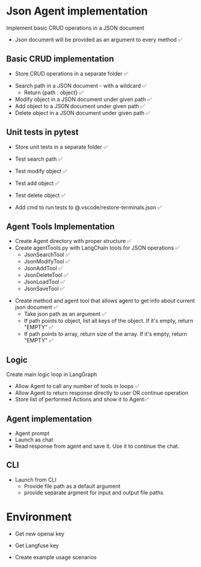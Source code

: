# Json Agent implementation

Implement basic CRUD operations in a JSON document

+ Json document will be provided as an argument to every method ✅

## Basic CRUD implementation

* Store CRUD operations in a separate folder ✅

+ Search path in a JSON document - with a wildcard ✅
    - Return {path : object} ✅
+ Modify object in a JSON document under given path ✅
+ Add object to a JSON document under given path ✅
+ Delete object in a JSON document under given path ✅

## Unit tests in pytest

* Store unit tests in a separate folder ✅

+ Test search path ✅
+ Test modify object ✅
+ Test add object ✅
+ Test delete object ✅

+ Add cmd to run tests to @.vscode/restore-terminals.json ✅

## Agent Tools Implementation

* Create Agent directory with proper structure ✅
* Create agentTools.py with LangChain tools for JSON operations ✅
  - JsonSearchTool ✅
  - JsonModifyTool ✅
  - JsonAddTool ✅
  - JsonDeleteTool ✅
  - JsonLoadTool ✅
  - JsonSaveTool ✅

- Create method and agent tool that allows agent to get info about current json document ✅
  - Take json path as an argument ✅
  - If path points to object, list all keys of the object. If it's empty, return "EMPTY" ✅
  - If path points to array, return size of the array. If it's empty, return "EMPTY" ✅

## Logic

Create main logic loop in LangGraph

* Allow Agent to call any number of tools in loops ✅
* Allow Agent to return response directly to user OR continue operation
* Store list of performed Actions and show it to Agent✅

## Agent implementation

* Agent prompt
* Launch as chat
* Read response from agent and save it. Use it to continue the chat.

## CLI

* Launch from CLI
    - Provide file path as a default argument
    - provide separate argment for input and output file paths

# Environment

* Get new openai key
* Get Langfuse key

* Create example usage scenarios


